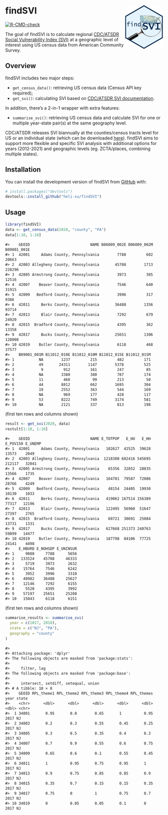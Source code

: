 
<!-- README.md is generated from README.Rmd. Please edit that file -->

# findSVI <a href="https://heli-xu.github.io/findSVI/"><img src="man/figures/logo.png" align="right" height="139"/></a>

<!-- badges: start -->

[![R-CMD-check](https://github.com/heli-xu/findSVI/actions/workflows/R-CMD-check.yaml/badge.svg)](https://github.com/heli-xu/findSVI/actions/workflows/R-CMD-check.yaml)

<!-- badges: end -->

The goal of findSVI is to calculate regional [CDC/ATSDR Social
Vulnerability Index
(SVI)](https://www.atsdr.cdc.gov/placeandhealth/svi/index.html) at a
geographic level of interest using US census data from American
Community Survey.

## Overview

findSVI includes two major steps:

- `get_census_data()`: retrieving US census data (Census API key
  required);
- `get_svi()`: calculating SVI based on [CDC/ATSDR SVI
  documentation](https://www.atsdr.cdc.gov/placeandhealth/svi/data_documentation_download.html).

In addition, there’s a 2-in-1 wrapper with extra features:

- `summarise_svi()`: retrieving US census data and calculate SVI for one
  or multiple year-state pair(s) at the same geography level.

CDC/ATSDR releases SVI biannually at the counties/census tracts level
for US or an individual state (which can be downloaded
[here](https://www.atsdr.cdc.gov/placeandhealth/svi/data_documentation_download.html)).
findSVI aims to support more flexible and specific SVI analysis with
additional options for years (2012-2021) and geographic levels (eg.
ZCTA/places, combining multiple states).

## Installation

You can install the development version of findSVI from
[GitHub](https://github.com/) with:

``` r
# install.packages("devtools")
devtools::install_github("heli-xu/findSVI")
```

## Usage

``` r
library(findSVI)
data <- get_census_data(2020, "county", "PA")
data[1:10, 1:10]
```

    #>    GEOID                           NAME B06009_002E B06009_002M B09001_001E
    #> 1  42001     Adams County, Pennsylvania        7788         602       20663
    #> 2  42003 Allegheny County, Pennsylvania       45708        1713      228296
    #> 3  42005 Armstrong County, Pennsylvania        3973         305       12516
    #> 4  42007    Beaver County, Pennsylvania        7546         640       31915
    #> 5  42009   Bedford County, Pennsylvania        3996         317        9386
    #> 6  42011     Berks County, Pennsylvania       36488        1356       93714
    #> 7  42013     Blair County, Pennsylvania        7292         679       24920
    #> 8  42015  Bradford County, Pennsylvania        4395         362       13358
    #> 9  42017     Bucks County, Pennsylvania       25651        1306      128008
    #> 10 42019    Butler County, Pennsylvania        6118         468       37577
    #>    B09001_001M B11012_010E B11012_010M B11012_015E B11012_015M
    #> 1           NA        1237         215         482         171
    #> 2           49       24311        1147        5378         525
    #> 3            9         912         161         247          85
    #> 4           NA        3380         380         787         174
    #> 5           11         468          99         213          50
    #> 6           44        8812         662        1695         304
    #> 7           19        2552         363         544         169
    #> 8           NA         969         177         428         117
    #> 9           53        8222         749        3174         581
    #> 10          NA        2121         337         813         198

(first ten rows and columns shown)

``` r
result <- get_svi(2020, data)
restult[1:10, 1:10]
```

    #>    GEOID                           NAME E_TOTPOP   E_HU   E_HH E_POV150 E_UNEMP
    #> 1  42001     Adams County, Pennsylvania   102627  42525  39628    13573    2049
    #> 2  42003 Allegheny County, Pennsylvania  1218380 602416 545695   212117   32041
    #> 3  42005 Armstrong County, Pennsylvania    65356  32852  28035    13566    1735
    #> 4  42007    Beaver County, Pennsylvania   164781  79587  72086    28766    4249
    #> 5  42009   Bedford County, Pennsylvania    48154  24405  19930    10130    1033
    #> 6  42011     Berks County, Pennsylvania   419062 167514 156389    77317   12196
    #> 7  42013     Blair County, Pennsylvania   122495  56960  51647    27397    2765
    #> 8  42015  Bradford County, Pennsylvania    60721  30691  25084    13731    1331
    #> 9  42017     Bucks County, Pennsylvania   627668 251373 240763    59899   14477
    #> 10 42019    Butler County, Pennsylvania   187798  84106  77725    24141    4498
    #>    E_HBURD E_NOHSDP E_UNINSUR
    #> 1     9088     7788      5656
    #> 2   133524    45708     46333
    #> 3     5719     3973      2632
    #> 4    15764     7546      6242
    #> 5     3952     3996      3310
    #> 6    40982    36488     25627
    #> 7    12146     7292      6155
    #> 8     5520     4395      3992
    #> 9    57197    25651     25208
    #> 10   15043     6118      6151

(first ten rows and columns shown)

``` r
summarise_results <- summarise_svi(
  year = c(2017, 2018),
  state = c("NJ", "PA"),
  geography = "county"
)
```

    #> 
    #> Attaching package: 'dplyr'
    #> The following objects are masked from 'package:stats':
    #> 
    #>     filter, lag
    #> The following objects are masked from 'package:base':
    #> 
    #>     intersect, setdiff, setequal, union
    #> # A tibble: 10 × 8
    #>    GEOID RPL_theme1 RPL_theme2 RPL_theme3 RPL_theme4 RPL_themes  year state
    #>    <chr>      <dbl>      <dbl>      <dbl>      <dbl>      <dbl> <dbl> <chr>
    #>  1 34001       0.95       0.8        0.65       1          0.95  2017 NJ   
    #>  2 34003       0.2        0.3        0.55       0.45       0.25  2017 NJ   
    #>  3 34005       0.3        0.5        0.35       0.4        0.3   2017 NJ   
    #>  4 34007       0.7        0.9        0.55       0.6        0.75  2017 NJ   
    #>  5 34009       0.65       0.6        0.1        0.55       0.45  2017 NJ   
    #>  6 34011       1          0.95       0.75       0.95       1     2017 NJ   
    #>  7 34013       0.9        0.75       0.85       0.85       0.9   2017 NJ   
    #>  8 34015       0.35       0.7        0.15       0.15       0.35  2017 NJ   
    #>  9 34017       0.75       0          1          0.75       0.7   2017 NJ   
    #> 10 34019       0          0.05       0.05       0.1        0     2017 NJ
